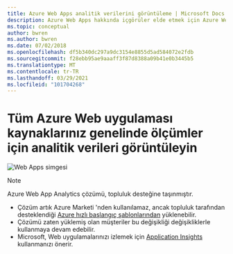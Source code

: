 ```yaml
---
title: Azure Web Apps analitik verilerini görüntüleme | Microsoft Docs
description: Azure Web Apps hakkında içgörüler elde etmek için Azure Web Apps Analytics çözümünü kullanarak Azure Web App kaynaklarınızın tamamında farklı ölçümler toplayabilirler.
ms.topic: conceptual
author: bwren
ms.author: bwren
ms.date: 07/02/2018
ms.openlocfilehash: df5b340dc297a9dc3154e8855d5ad584072e2fdb
ms.sourcegitcommit: f28ebb95ae9aaaff3f87d8388a09b41e0b3445b5
ms.translationtype: MT
ms.contentlocale: tr-TR
ms.lasthandoff: 03/29/2021
ms.locfileid: "101704268"
---
```

# <a name="view-analytic-data-for-metrics-across-all-your-azure-web-app-resources"></a>Tüm Azure Web uygulaması kaynaklarınız genelinde ölçümler için analitik verileri görüntüleyin

![Web Apps simgesi](./media/azure-web-apps-analytics/azure-web-apps-analytics-symbol.png)  

> [!NOTE]
> Azure Web App Analytics çözümü, topluluk desteğine taşınmıştır.  
>- Çözüm artık Azure Marketi 'nden kullanılamaz, ancak topluluk tarafından desteklendiği [Azure hızlı başlangıç şablonlarından](https://azure.microsoft.com/resources/templates/101-webappazure-oms-monitoring/) yüklenebilir.
>- Çözümü zaten yüklemiş olan müşteriler bu değişikliği değişikliklerle kullanmaya devam edebilir.  
>- Microsoft, Web uygulamalarınızı izlemek için  [Application Insights](../app/app-insights-overview.md) kullanmanızı önerir.

